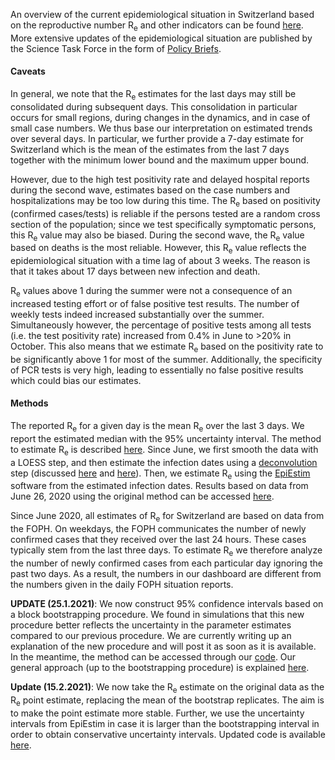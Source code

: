 An overview of the current epidemiological situation in Switzerland based on the reproductive number R<sub>e</sub> and other indicators can be found [here](https://sciencetaskforce.ch/en/news-english/). More extensive updates of the epidemiological situation are published by the Science Task Force in the form of [Policy Briefs](https://ncs-tf.ch/en/policy-briefs).

<h4>Caveats</h4>

In general, we note that the R<sub>e</sub> estimates for the last days may still be consolidated during subsequent days. This consolidation in particular occurs for small regions, during changes in the dynamics, and in case of small case numbers. We thus base our interpretation on estimated trends over several days. In particular, we further provide a 7-day estimate for Switzerland which is the mean of the estimates from the last 7 days together with the minimum lower bound and the maximum upper bound.

However, due to the high test positivity rate and delayed hospital reports during the second wave, estimates based on the case numbers and hospitalizations may be too low during this time. The R<sub>e</sub> based on positivity (confirmed cases/tests) is reliable if the persons tested are a random cross section of the population; since we test specifically symptomatic persons, this R<sub>e</sub> value may also be biased. During the second wave, the R<sub>e</sub> value based on deaths is the most reliable. However, this R<sub>e</sub> value reflects the epidemiological situation with a time lag of about 3 weeks. The reason is that it takes about 17 days between new infection and death.

R<sub>e</sub> values above 1 during the summer were not a consequence of an increased testing effort or of false positive test results. The number of weekly tests indeed increased substantially over the summer. Simultaneously however, the percentage of positive tests among all tests (i.e. the test positivity rate) increased from 0.4% in June to >20% in October. This also means that we estimate R<sub>e</sub> based on the positivity rate to be significantly above 1 for most of the summer. Additionally, the specificity of PCR tests is very high, leading to essentially no false positive results which could bias our estimates.

<h4>Methods</h4>

The reported R<sub>e</sub> for a given day is the mean R<sub>e</sub> over the last 3 days. We report the estimated median with the 95% uncertainty interval. The method to estimate R<sub>e</sub> is described [here](https://www.medrxiv.org/content/10.1101/2020.11.26.20239368v1.article-info). Since June, we first smooth the data with a LOESS step, and then estimate the infection dates using a [deconvolution](https://www.pnas.org/content/106/51/21825) step (discussed [here](https://smw.ch/article/doi/smw.2020.20307) and [here](https://journals.plos.org/ploscompbiol/article/comments?id=10.1371/journal.pcbi.1008409)). Then, we estimate R<sub>e</sub>  using the [EpiEstim](https://cran.r-project.org/web/packages/EpiEstim/index.html) software from the estimated infection dates. Results based on data from June 26, 2020 using the original method can be accessed [here](https://smw.ch/article/doi/smw.2020.20271).

Since June 2020, all estimates of R<sub>e</sub> for Switzerland are based on data from the FOPH. On weekdays, the FOPH communicates the number of newly confirmed cases that they received over the last 24 hours. These cases typically stem from the last three days. To estimate R<sub>e</sub> we therefore analyze the number of newly confirmed cases from each particular day ignoring the past two days. As a result, the numbers in our dashboard are different from the numbers given in the daily FOPH situation reports.

**UPDATE (25.1.2021)**: We now construct 95% confidence intervals based on a block bootstrapping procedure. We found in simulations that this new procedure better reflects the uncertainty in the parameter estimates compared to our previous procedure. We are currently writing up an explanation of the new procedure and will post it as soon as it is available. In the meantime, the method can be accessed through our [code](https://github.com/covid-19-Re/shiny-dailyRe). Our general approach (up to the bootstrapping procedure) is explained [here](https://www.medrxiv.org/content/10.1101/2020.11.26.20239368v1.article-info).

**Update (15.2.2021)**: We now take the R<sub>e</sub> estimate on the original data as the R<sub>e</sub> point estimate, replacing the mean of the bootstrap replicates. The aim is to make the point estimate more stable. 
Further, we use the uncertainty intervals from EpiEstim in case it is larger than the bootstrapping interval in order to obtain conservative uncertainty intervals.
Updated code is available [here](https://github.com/covid-19-Re/shiny-dailyRe).